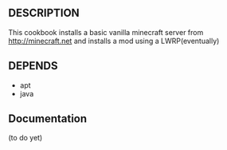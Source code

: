 DESCRIPTION
----------------------
This cookbook installs a basic vanilla minecraft server from
http://minecraft.net and installs a mod using a LWRP(eventually)


DEPENDS
--------------------
* apt
* java


Documentation
--------------------
(to do yet)


